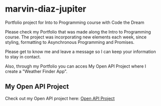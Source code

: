 # marvin-diaz-jupiter
Portfolio project for Into to Programming course with Code the Dream

Please check my Portfolio that was made along the Intro to Programming course.  The project was incorporating new elements each week, since styling, formatting to Asynchronous Programming and Promises.

Please get to know me and leave a message so I can keep your information to stay in contact.

Also, through my Portfolio you can acces My Open API Project where I create a "Weather Finder App".

## My Open API Project
Check out my Open API project here: [Open API Project](https://github.com/marvindcode/open-api-project)
